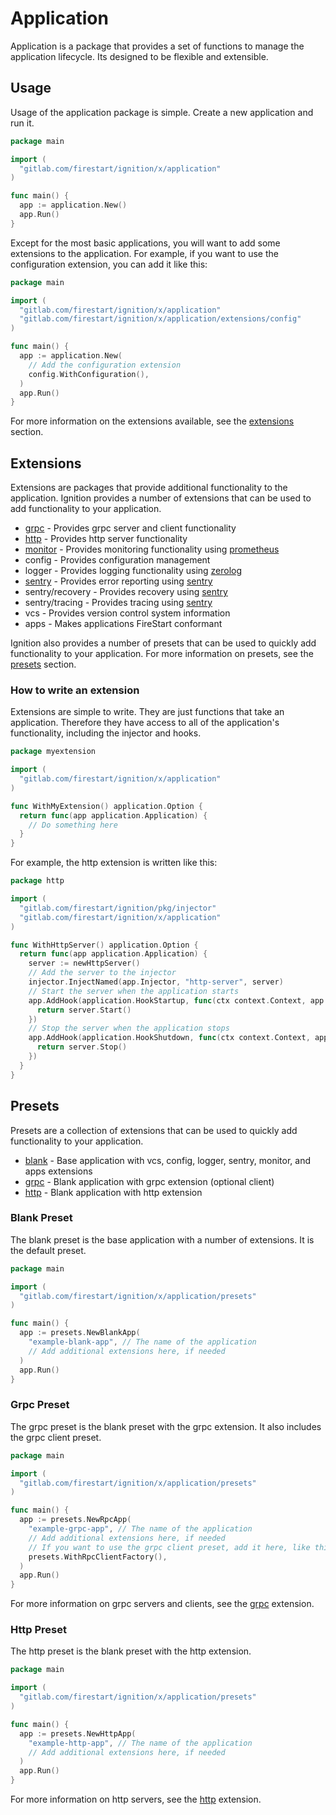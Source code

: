 # Application

Application is a package that provides a set of functions to manage the application lifecycle. 
Its designed to be flexible and extensible.

## Usage

Usage of the application package is simple. Create a new application and run it.

```go
package main

import (
  "gitlab.com/firestart/ignition/x/application"
)

func main() {
  app := application.New()
  app.Run()
}
```

Except for the most basic applications, you will want to add some extensions to the application.
For example, if you want to use the configuration extension, you can add it like this:
  
```go
package main

import (
  "gitlab.com/firestart/ignition/x/application"
  "gitlab.com/firestart/ignition/x/application/extensions/config"
)

func main() {
  app := application.New(
    // Add the configuration extension
    config.WithConfiguration(),
  )
  app.Run()
}
```

For more information on the extensions available, see the [extensions](#extensions) section.

## Extensions

Extensions are packages that provide additional functionality to the application. Ignition 
provides a number of extensions that can be used to add functionality to your application.

- [grpc](extensions/grpc/README.md) - Provides grpc server and client functionality
- [http](extensions/http/README.md) - Provides http server functionality
- [monitor](extensions/monitor/README.md) - Provides monitoring functionality using [prometheus](https://github.com/prometheus/client_golang)
- config - Provides configuration management
- logger - Provides logging functionality using [zerolog](https://github.com/rs/zerolog)
- [sentry](extensions/sentry/README.md) - Provides error reporting using [sentry](https://sentry.io)
- sentry/recovery - Provides recovery using [sentry](https://sentry.io)
- sentry/tracing - Provides tracing using [sentry](https://sentry.io)
- vcs - Provides version control system information
- apps - Makes applications FireStart conformant

Ignition also provides a number of presets that can be used to quickly add functionality to your application. 
For more information on presets, see the [presets](#presets) section.

### How to write an extension

Extensions are simple to write. They are just functions that take an application. Therefore they have access to
all of the application's functionality, including the injector and hooks.

```go
package myextension

import (
  "gitlab.com/firestart/ignition/x/application"
)

func WithMyExtension() application.Option {
  return func(app application.Application) {
    // Do something here
  }
}
```

For example, the http extension is written like this:

```go
package http

import (
  "gitlab.com/firestart/ignition/pkg/injector"
  "gitlab.com/firestart/ignition/x/application"
)

func WithHttpServer() application.Option {
  return func(app application.Application) {
    server := newHttpServer()
    // Add the server to the injector
    injector.InjectNamed(app.Injector, "http-server", server)
    // Start the server when the application starts
    app.AddHook(application.HookStartup, func(ctx context.Context, app App) error {
      return server.Start()
    })
    // Stop the server when the application stops
    app.AddHook(application.HookShutdown, func(ctx context.Context, app App) error {
      return server.Stop()
    })
  }
}
```

## Presets

Presets are a collection of extensions that can be used to quickly add functionality to your application.

- [blank](#blank-preset) - Base application with vcs, config, logger, sentry, monitor, and apps extensions
- [grpc](#grpc-preset) - Blank application with grpc extension (optional client)
- [http](#http-preset) - Blank application with http extension

### Blank Preset

The blank preset is the base application with a number of extensions. It is the default preset.

```go
package main

import (
  "gitlab.com/firestart/ignition/x/application/presets"
)

func main() {
  app := presets.NewBlankApp(
    "example-blank-app", // The name of the application
    // Add additional extensions here, if needed
  )
  app.Run()
}
```

### Grpc Preset

The grpc preset is the blank preset with the grpc extension. It also includes the grpc client preset.

```go
package main

import (
  "gitlab.com/firestart/ignition/x/application/presets"
)

func main() {
  app := presets.NewRpcApp(
    "example-grpc-app", // The name of the application
    // Add additional extensions here, if needed
    // If you want to use the grpc client preset, add it here, like this:
    presets.WithRpcClientFactory(),
  )
  app.Run()
}
```

For more information on grpc servers and clients, see the [grpc](extensions/grpc/README.md) extension.

### Http Preset

The http preset is the blank preset with the http extension.

```go
package main

import (
  "gitlab.com/firestart/ignition/x/application/presets"
)

func main() {
  app := presets.NewHttpApp(
    "example-http-app", // The name of the application
    // Add additional extensions here, if needed
  )
  app.Run()
}
```

For more information on http servers, see the [http](extensions/http/README.md) extension.
